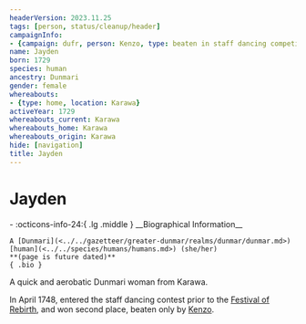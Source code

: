 ```yaml
---
headerVersion: 2023.11.25
tags: [person, status/cleanup/header]
campaignInfo:
- {campaign: dufr, person: Kenzo, type: beaten in staff dancing competition, date: 1748-04-02}
name: Jayden
born: 1729
species: human
ancestry: Dunmari
gender: female
whereabouts:
- {type: home, location: Karawa}
activeYear: 1729
whereabouts_current: Karawa
whereabouts_home: Karawa
whereabouts_origin: Karawa
hide: [navigation]
title: Jayden
---
```

# Jayden
<div class="grid cards ext-narrow-margin ext-one-column" markdown>
- :octicons-info-24:{ .lg .middle } __Biographical Information__

    A [Dunmari](<../../gazetteer/greater-dunmar/realms/dunmar/dunmar.md>) [human](<../../species/humans/humans.md>) (she/her)  
    **(page is future dated)**  
    { .bio }

</div>





A quick and aerobatic Dunmari woman from Karawa. 


In April 1748, entered the staff dancing contest prior to the [Festival of Rebirth](<../../time/holidays-and-festivals/dunmari-festivals/festival-of-rebirth.md>), and won second place, beaten only by [Kenzo](<../pcs/dunmar-fellowship/kenzo.md>). 

